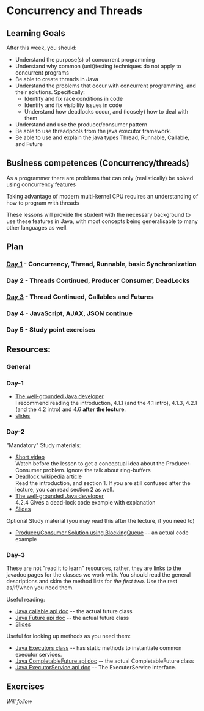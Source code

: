 # Concurrency and Threads

## Learning Goals

After this week, you should:

  * Understand the purpose(s) of concurrent programming
  * Understand why common (unit)testing techniques do not apply to concurrent
    programs
  * Be able to create threads in Java
  * Understand the problems that occur with concurrent programming, and their
    solutions. Specifically:
      * Identify and fix race conditions in code
      * Identify and fix visibility issues in code
      * Understand how deadlocks occur, and (loosely) how to deal with them
  * Understand and use the producer/consumer pattern
  * Be able to use threadpools from the java executor framework.
  * Be able to use and explain the java types Thread, Runnable, Callable, and Future
## Business competences (Concurrency/threads)

As a programmer there are problems that can only (realistically) be solved using
concurrency features

Taking advantage of modern multi-kernel CPU requires an understanding of how to
program with threads

These lessons will provide the student with the necessary background to use these
features in Java, with most concepts being generalisable to many other languages
as well.

## Plan

### [Day 1](Day1) - Concurrency, Thread, Runnable, basic Synchronization

### Day 2 - Threads Continued, Producer Consumer, DeadLocks

### [Day 3](Day3) - Thread Continued, Callables and Futures

### Day 4 - JavaScript, AJAX, JSON continue

### Day 5 - Study point exercises


## Resources: 

### General

### Day-1

  * [The well-grounded Java developer](https://manning-content.s3.amazonaws.com/download/e/15b9513-9763-41e7-9178-5cded4d02996/TWGJD_sample_ch04.pdf)  
  I recommend reading the introduction, 4.1.1 (and the 4.1 intro), 4.1.3, 4.2.1
  (and the 4.2 intro) and 4.6 **after the lecture**.
  * [slides](https://docs.google.com/presentation/d/1BInXQP497r0TLDH7xUP7Oc06LcHXHkU58IocN-g3djo/edit?usp=sharing)


### Day-2
"Mandatory" Study materials:
  * [Short video](https://www.youtube.com/watch?v=VXJSJ6c3ZIs)  
    Watch  before the lesson to get a conceptual idea about the Producer-Consumer
    problem. Ignore the talk about ring-buffers
  * [Deadlock wikipedia article](https://en.wikipedia.org/wiki/Deadlock)  
    Read the introduction, and section 1. If you are still confused after the
    lecture, you can read section 2 as well.
  * [The well-grounded Java developer](https://manning-content.s3.amazonaws.com/download/e/15b9513-9763-41e7-9178-5cded4d02996/TWGJD_sample_ch04.pdf)  
    4.2.4 Gives a dead-lock code example with explanation
  * [Slides](https://docs.google.com/presentation/d/1GVBy3TSMdaFfSZphN79utRxk1koPO8i9NuNoCX3lKNs/edit?usp=sharing)

Optional Study material (you may read this after the lecture, if you need to)
- [Producer/Consumer Solution using BlockingQueue](http://www.java67.com/2015/12/producer-consumer-solution-using-blocking-queue-java.html) -- an actual code example

### Day-3
These are not "read it to learn" resources, rather, they are links to the
javadoc pages for the classes we work with. You should read the general
descriptions and skim the method lists for *the first two*. Use the rest as/if/when
you need them.

Useful reading:
* [Java callable api doc](https://docs.oracle.com/javase/8/docs/api/java/util/concurrent/Callable.html) -- the actual future class
* [Java Future api doc](https://docs.oracle.com/javase/7/docs/api/java/util/concurrent/Future.html) -- the actual future class
* [Slides](Day3)

Useful for looking up methods as you need them:
* [Java Executors class](https://docs.oracle.com/javase/8/docs/api/java/util/concurrent/Executors.html) -- has static methods to instantiate common executor services.
* [Java CompletableFuture api doc](https://docs.oracle.com/javase/8/docs/api/java/util/concurrent/CompletableFuture.html) -- the actual CompletableFuture class
* [Java ExecutorService api doc](https://docs.oracle.com/javase/8/docs/api/java/util/concurrent/ExecutorService.html#submit(java.util.concurrent.Callable)) -- The ExecuterService interface.

## Exercises 
*Will follow*
<!-- - [Exercises Day-1](https://docs.google.com/document/d/1zezTIruAiSkhhNCRHJh4EYOcf_mgMblGs6U_XmQ3vp4/edit?usp=sharing)
- [Exercises Day-2](https://docs.google.com/document/d/1A3rBzbbppVZKx-YrGJKWdgsWKs8xNrTR2BeG7zVu6hg/edit?usp=sharing) (Producer/Consumer and Deadlocks)
- [Exercises Day-3](https://docs.google.com/document/d/1AkC59GQm5sbwWpKkideE9kI9KmbscIwKOygn9b_FJMU/edit?usp=sharing) (Using an executor service)
 -->
